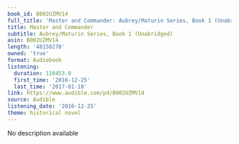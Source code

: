 ```yaml
---
book_id: B002UZMV14
full_title: 'Master and Commander: Aubrey/Maturin Series, Book 1 (Unabridged)'
title: Master and Commander
subtitle: Aubrey/Maturin Series, Book 1 (Unabridged)
asin: B002UZMV14
length: '48158278'
owned: 'true'
format: Audiobook
listening:
  duration: 110453.0
  first_time: '2016-12-25'
  last_time: '2017-01-18'
link: https://www.audible.com/pd/B002UZMV14
source: Audible
listening_date: '2016-12-25'
theme: historical novel
---
```

No description available


























